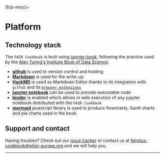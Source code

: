 (fcb-misc)=
# Platform

## Technology stack

The `FAIR Cookbook` is built using [jupyter-book](https://jupyterbook.org/intro.html), following the practice used by the [Alan Turing's Institute Book of Data Science](https://the-turing-way.netlify.app/welcome).

* **[github](https://github.com)** is used to version control and hosting
* **[Markdown](https://guides.github.com/features/mastering-markdown/)** is used for the write-up
* **[HackMD](https://hackmd.io)** is used as Markdown Editor thanks to its integration with `github` and its [`browser extensions`](https://hackmd.io/s/hackmd-it)
* **[jupyter notebook](https://jupyter.org/)** can be used to provide executable code
* **[binder](https://mybinder.org)** is enabled which allows in web execution of any jupyter notebook distributed with the `FAIR Cookbook`
* **[mermaid](https://mermaid-js.github.io/mermaid)** javascript library is used to produce flowcharts, Gantt charts and pie charts used in the book.



## Support and contact

Having troubles? Check out our [issue tracker](https://github.com/FAIRplus/the-fair-cookbook/issues) or contact us at [fairplus-cookbook@elixir-europe.org](mailto:fairplus-cookbook@elixir-europe.org) and we will help you.

---

